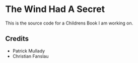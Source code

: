 # The Wind Had A Secret

This is the source code for a Childrens Book I am working on.

## Credits

* Patrick Mullady
* Christian Fanslau